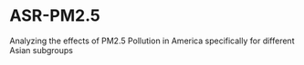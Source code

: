 # ASR-PM2.5
Analyzing the effects of PM2.5 Pollution in America specifically for different Asian subgroups
